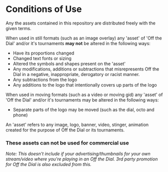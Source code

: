 # Conditions of Use
Any the assets contained in this repository are distributed freely with the given terms.

When used in still formats (such as an image overlay) any 'asset' of 'Off the Dial' and/or it's tournaments **may not** be altered in the following ways:
- Have its proportions changed
- Changed text fonts or sizing
- Altered the symbols and shapes present on the 'asset'
- Any modifications, additions or subtractions that misrepresents Off the Dial in a negative, inappropriate, derogatory or racist manner.
- Any subtractions from the logo
- Any additions to the logo that intentionally covers up parts of the logo

When used in moving formats (such as a video or moving gid) any 'asset' of 'Off the Dial' and/or it's tournaments may be altered in the following ways:
- Separate parts of the logo may be moved (such as the dial, octo and phone)

An 'asset' refers to any image, logo, banner, video, stinger, animation created for the purpose of Off the Dial or its tournaments.

### These assets can not be used for commercial use
*Note: This doesn't include if your advertising/thumbnails for your own stream/video where you're playing in an Off the Dial. 3rd party promotion for Off the Dial is also excluded from this.*
